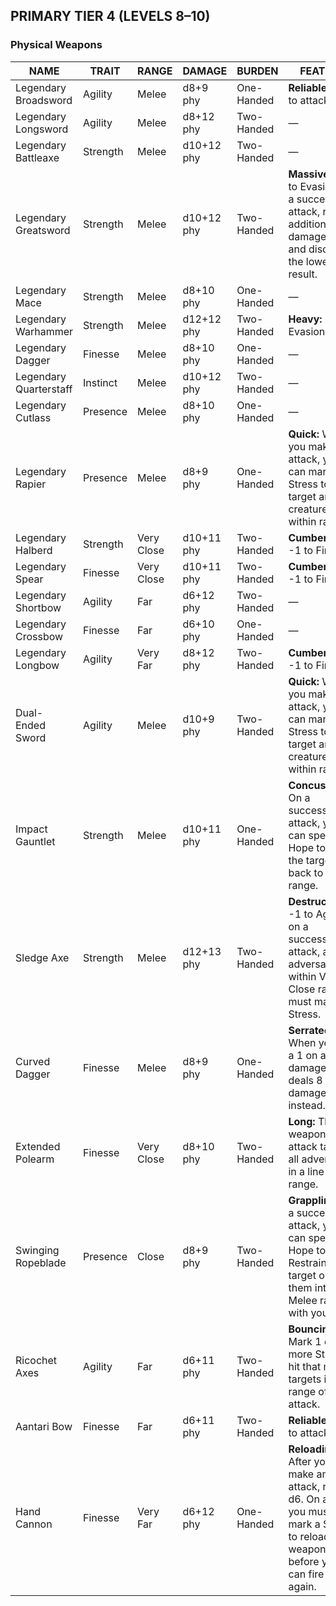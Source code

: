 ## PRIMARY TIER 4 (LEVELS 8–10)  
### Physical Weapons  

| NAME                   | TRAIT    | RANGE      | DAMAGE     | BURDEN     | FEATURE                                                                                                                                |
| ---------------------- | -------- | ---------- | ---------- | ---------- | -------------------------------------------------------------------------------------------------------------------------------------- |
| Legendary Broadsword   | Agility  | Melee      | d8+9 phy   | One-Handed | **Reliable:** +1 to attack rolls                                                                                                       |
| Legendary Longsword    | Agility  | Melee      | d8+12 phy  | Two-Handed | —                                                                                                                                      |
| Legendary Battleaxe    | Strength | Melee      | d10+12 phy | Two-Handed | —                                                                                                                                      |
| Legendary Greatsword   | Strength | Melee      | d10+12 phy | Two-Handed | **Massive:** -1 to Evasion; on a successful attack, roll an additional damage die and discard the lowest result.                       |
| Legendary Mace         | Strength | Melee      | d8+10 phy  | One-Handed | —                                                                                                                                      |
| Legendary Warhammer    | Strength | Melee      | d12+12 phy | Two-Handed | **Heavy:** -1 to Evasion                                                                                                               |
| Legendary Dagger       | Finesse  | Melee      | d8+10 phy  | One-Handed | —                                                                                                                                      |
| Legendary Quarterstaff | Instinct | Melee      | d10+12 phy | Two-Handed | —                                                                                                                                      |
| Legendary Cutlass      | Presence | Melee      | d8+10 phy  | One-Handed | —                                                                                                                                      |
| Legendary Rapier       | Presence | Melee      | d8+9 phy   | One-Handed | **Quick:** When you make an attack, you can mark a Stress to target another creature within range.                                     |
| Legendary Halberd      | Strength | Very Close | d10+11 phy | Two-Handed | **Cumbersome:** -1 to Finesse                                                                                                          |
| Legendary Spear        | Finesse  | Very Close | d10+11 phy | Two-Handed | **Cumbersome:** -1 to Finesse                                                                                                          |
| Legendary Shortbow     | Agility  | Far        | d6+12 phy  | Two-Handed | —                                                                                                                                      |
| Legendary Crossbow     | Finesse  | Far        | d6+10 phy  | One-Handed | —                                                                                                                                      | 
| Legendary Longbow      | Agility  | Very Far   | d8+12 phy  | Two-Handed | **Cumbersome:** -1 to Finesse                                                                                                          |
| Dual-Ended Sword       | Agility  | Melee      | d10+9 phy  | Two-Handed | **Quick:** When you make an attack, you can mark a Stress to target another creature within range.                                     |
| Impact Gauntlet        | Strength | Melee      | d10+11 phy | One-Handed | **Concussive:** On a successful attack, you can spend a Hope to knock the target back to Far range.                                    |
| Sledge Axe             | Strength | Melee      | d12+13 phy | Two-Handed | **Destructive:** -1 to Agility; on a successful attack, all adversaries within Very Close range must mark a Stress.                    |
| Curved Dagger          | Finesse  | Melee      | d8+9 phy   | One-Handed | **Serrated:** When you roll a 1 on a damage die, it deals 8 damage instead.                                                            |
| Extended Polearm       | Finesse  | Very Close | d8+10 phy  | Two-Handed | **Long:** This weapon’s attack targets all adversaries in a line within range.                                                         |
| Swinging Ropeblade     | Presence | Close      | d8+9 phy   | Two-Handed | **Grappling:** On a successful attack, you can spend a Hope to Restrain the target or pull them into Melee range with you.             |
| Ricochet Axes          | Agility  | Far        | d6+11 phy  | Two-Handed | **Bouncing:** Mark 1 or more Stress to hit that many targets in range of the attack.                                                   |
| Aantari Bow            | Finesse  | Far        | d6+11 phy  | Two-Handed | **Reliable:** +1 to attack rolls                                                                                                       |
| Hand Cannon            | Finesse  | Very Far   | d6+12 phy  | One-Handed | **Reloading:** After you make an attack, roll a d6. On a 1, you must mark a Stress to reload this weapon before you can fire it again. |